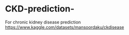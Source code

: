 # CKD-prediction-
For chronic kidney disease prediction 
https://www.kaggle.com/datasets/mansoordaku/ckdisease
